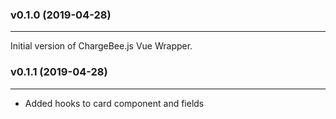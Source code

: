 ### v0.1.0  (2019-04-28)
* * *
Initial version of ChargeBee.js Vue Wrapper.

### v0.1.1  (2019-04-28)
* * *
* Added hooks to card component and fields
